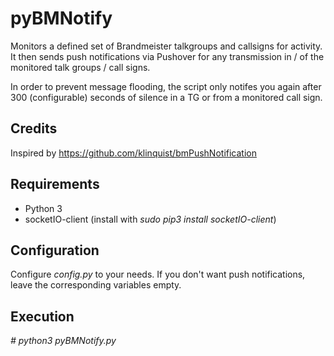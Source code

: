 # pyBMNotify

Monitors a defined set of Brandmeister talkgroups and callsigns for activity. It then sends push notifications via Pushover for any transmission in / of the monitored talk groups / call signs.

In order to prevent message flooding, the script only notifes you again after 300 (configurable) seconds of silence in a TG or from a monitored call sign.

## Credits

Inspired by https://github.com/klinquist/bmPushNotification

## Requirements

* Python 3
* socketIO-client (install with _sudo pip3 install socketIO-client_)

## Configuration

Configure _config.py_ to your needs. If you don't want push notifications, leave the corresponding variables empty.

## Execution

_# python3 pyBMNotify.py_
